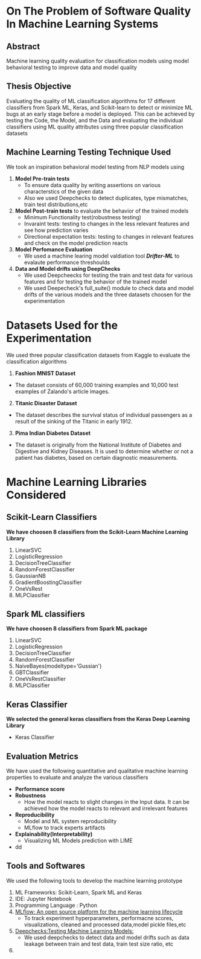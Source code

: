 # On The Problem of Software Quality In Machine Learning Systems
## Abstract
Machine learning quality evaluation for classification models using model behavioral testing to improve data and model quality
## Thesis Objective
Evaluating the quality of ML classification algorithms for 17 different classifiers from Spark ML, Keras, and Scikit-learn to detect or minimize ML bugs at an early stage before a model is deployed. This can be achieved by testing the Code, the Model, and the Data and evaluating the individual classifiers using ML quality attributes using three popular classification datasets 
## Machine Learning Testing Technique Used
We took an inspiration behavioral model testing from NLP models using

1.  **Model Pre-train tests** 
    * To ensure data quality by writing assertions on various characterstics of the given data
    * Also we used Deepchecks to detect duplicates, type mismatches, train test distributions,etc 
2.  **Model Post-train tests** to evaluate the behavior of the trained models
     * Minimum Functionality test(robustness testing)
     * Invaraint tests: testing to changes in the less relevant features and see how prediction varies  
     * Directional expectation tests: testing to changes in relevant features and check on the model prediction reacts 
3. **Model Perfomance Evaluation**
   * We used a machine learing model valdiation tool ***Drifter-ML*** to evalaute performance threshoulds
5. **Data and Model drifts using DeepChecks**
   * We used Deepcheecks for testing the train and test data for various features and for testing the behavior of the trained model 
   * We used Deepecheck's full_suite() module to check data and model drifts of the various models and the three datasets choosen for the experimentation    
# Datasets Used for the Experimentation
We used three popular classification datasets from Kaggle to evaluate the classification algorithms
1. **Fashion MNIST Dataset** 
  *  The dataset consists of 60,000 training examples and 10,000 test examples of Zalando's article images. 
2. **Titanic Disaster Dataset**
  *  The dataset describes the survival status of individual passengers as a result of the sinking of the Titanic in early 1912.
3. **Pima Indian Diabetes Dataset**
  * The dataset is originally from the National Institute of Diabetes and Digestive and Kidney Diseases. It is used to determine whether or not a patient has diabetes, based on certain diagnostic measurements.

# Machine Learning Libraries Considered

## Scikit-Learn Classifiers
**We have choosen 8 classifiers from the Scikit-Learn Machine Learning Library**
1.  LinearSVC
2.  LogisticRegression
3.  DecisionTreeClassifier
4.  RandomForestClassifier
5.  GaussianNB
6.  GradientBoostingClassifier
7.  OneVsRest
8.  MLPClassifier
## Spark ML classifiers
**We have choosen 8 classifiers from Spark ML package**
1. LinearSVC
2. LogisticRegression
3. DecisionTreeClassifier
4. RandomForestClassifier
5. NaiveBayes(modeltype='Gussian')
6. GBTClassifier
7. OneVsRestClassifier
8. MLPClassifier

## Keras Classifier 
**We selected the general keras classifiers from the Keras Deep Learning Library**
* Keras Classifier


## Evaluation Metrics
We have used the following quantitative and qualitative machine learning properties to evaluate and analyze the various classifiers
* **Performance score**
* **Robustness**
    * How the model reacts to slight changes in the Input data. It can be achieved how the model reacts to relevant and irrelevant features
* **Reproducibility**
    * Model and ML system reproducibility 
    * MLflow to track experts artifacts  
* **Explainability(Interpretability)** 
     * Visualizing ML Models prediction with LIME
* dd

## Tools and Softwares
We used the following tools to develop the machine learning prototype 
1. ML Frameworks: Scikit-Learn, Spark ML and Keras 
2. IDE: Jupyter Notebook
3. Programming Language : Python
4. [MLflow: An open source platform for the machine learning lifecycle](https://mlflow.org/)
   * To track experiment hyperparameters, performacne scores, visualizations, cleaned and processed data,model pickle files,etc   
5. [Deepchecks:Testing Machine Learning Models: ](https://deepchecks.com/)
    * We used deepchecks to detect data and model drifts such as data leakage between train and test data, train test size ratio, etc
7. 
